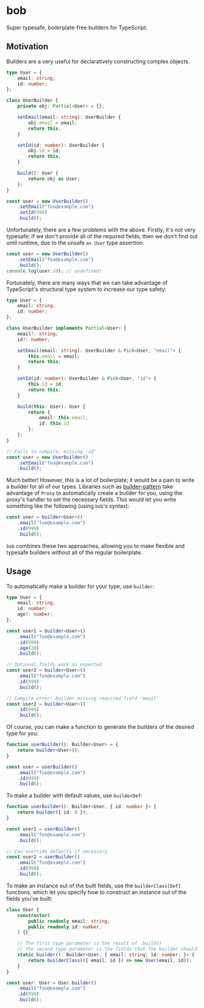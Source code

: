 # bob

Super typesafe, boilerplate-free builders for TypeScript.

## Motivation

Builders are a very useful for declaratively constructing complex objects.

```typescript
type User = {
    email: string;
    id: number;
};

class UserBuilder {
    private obj: Partial<User> = {};

    setEmail(email: string): UserBuilder {
        obj.email = email;
        return this;
    }

    setId(id: number): UserBuilder {
        obj.id = id;
        return this;
    }

    build(): User {
        return obj as User;
    };
}

const user = new UserBuilder()
    .setEmail("foo@example.com")
    .setId(999)
    .build();
```

Unfortunately, there are a few problems with the above. Firstly, it's not very
typesafe; if we don't provide all of the required fields, then we don't find out
until runtime, due to the unsafe `as User` type assertion:

```typescript
const user = new UserBuilder()
    .setEmail("foo@example.com")
    .build();
console.log(user.id); // undefined!
```

Fortunately, there are many ways that we can take advantage of TypeScript's
structural type system to increase our type safety:

```typescript
type User = {
    email: string;
    id: number;
};

class UserBuilder implements Partial<User> {
    email?: string;
    id?: number;

    setEmail(email: string): UserBuilder & Pick<User, "email"> {
        this.email = email;
        return this;
    }

    setId(id: number): UserBuilder & Pick<User, "id"> {
        this.id = id;
        return this;
    }

    build(this: User): User {
        return {
            email: this.email,
            id: this.id
        };
    };
}

// Fails to compile, missing 'id'
const user = new UserBuilder()
    .setEmail("foo@example.com")
    .build();
```

Much better! However, this is a lot of boilerplate; it would be a pain to write
a builder for all of our types. Libraries such as
[builder-pattern](https://github.com/Vincent-Pang/builder-pattern) take
advantage of `Proxy` to automatically create a builder for you, using the
proxy's handler to set the necessary fields. This would let you write something
like the following (using `bob`'s syntax):

```typescript
const user = builder<User>()
    .email("foo@example.com")
    .id(999)
    .build();
```

`bob` combines these two approaches, allowing you to make flexible and typesafe
builders without all of the regular boilerplate.

## Usage

To automatically make a builder for your type, use `builder`:

```typescript
type User = {
    email: string;
    id: number;
    age?: number;
};

const user1 = builder<User>()
    .email("foo@example.com")
    .id(999)
    .age(20)
    .build();

// Optional fields work as expected
const user2 = builder<User>()
    .email("foo@example.com")
    .id(999)
    .build();

// Compile error! Builder missing required field 'email'
const user2 = builder<User>()
    .id(999)
    .build();
```

Of course, you can make a function to generate the builders of the desired type
for you:

```typescript
function userBuilder(): Builder<User> = {
    return builder<User>();
}

const user = userBuilder()
    .email("foo@example.com")
    .id(999)
    .build();
```

To make a builder with default values, use `builderDef`:

```typescript
function userBuilder(): Builder<User, { id: number }> {
    return builder({ id: 0 });
}

const user1 = userBuilder()
    .email("foo@example.com")
    .build();

// Can override defaults if necessary
const user2 = userBuilder()
    .email("foo@example.com")
    .id(999)
    .build();
```

To make an instance out of the built fields, use the `builderClass[Def]`
functions, which let you specify how to construct an instance out of the fields
you've built:

```typescript
class User {
    constructor(
        public readonly email: string,
        public readonly id: number,
    ) {}

    // The first type parameter is the result of .build()
    // The second type parameter is the fields that the builder should have
    static builder(): Builder<User, { email: string; id: number; }> {
        return builderClass(({ email, id }) => new User(email, id));
    }
}

const user: User = User.builder()
    .email("foo@example.com")
    .id(999)
    .build();
```

